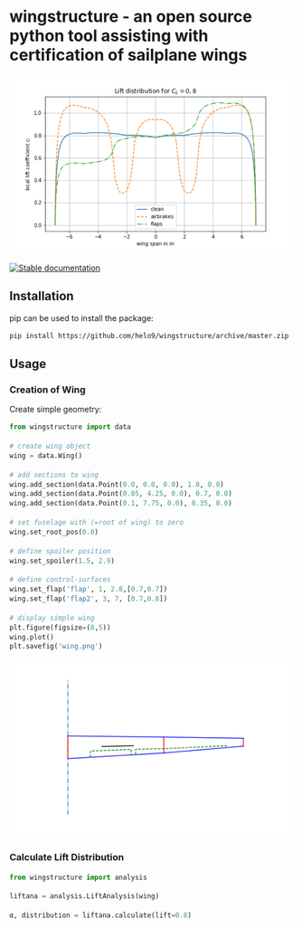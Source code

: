 # wingstructure - an open source python tool assisting with certification of sailplane wings

![lift distribution](examples/Liftdistribution.png)

[![Stable documentation](https://img.shields.io/badge/docs-stable-blue.svg)](https://wingstructure.readthedocs.io/en/latest/)



## Installation
pip can be used to install the package:
```sh
pip install https://github.com/helo9/wingstructure/archive/master.zip
```

## Usage

### Creation of Wing
Create simple geometry:
```python
from wingstructure import data

# create wing object
wing = data.Wing()

# add sections to wing
wing.add_section(data.Point(0.0, 0.0, 0.0), 1.0, 0.0)
wing.add_section(data.Point(0.05, 4.25, 0.0), 0.7, 0.0)
wing.add_section(data.Point(0.1, 7.75, 0.0), 0.35, 0.0)

# set fuselage with (=root of wing) to zero
wing.set_root_pos(0.0)

# define spoiler position
wing.set_spoiler(1.5, 2.9)

# define control-surfaces
wing.set_flap('flap', 1, 2.8,[0.7,0.7])
wing.set_flap('flap2', 3, 7, [0.7,0.8])

# display simple wing
plt.figure(figsize=(8,5))
wing.plot()
plt.savefig('wing.png')
```

![geometry](examples/wing.png)

### Calculate Lift Distribution
```python
from wingstructure import analysis

liftana = analysis.LiftAnalysis(wing)

α, distribution = liftana.calculate(lift=0.8)
```
